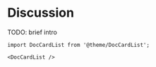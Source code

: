 # Discussion

TODO: brief intro

```mdx-code-block
import DocCardList from '@theme/DocCardList';

<DocCardList />
```
